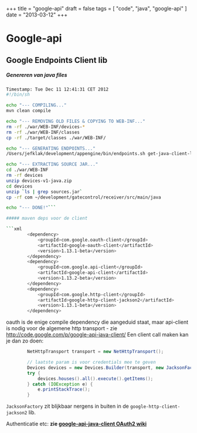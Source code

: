 +++
title = "google-api"
draft = false
tags = [
    "code",
    "java",
    "google-api"
]
date = "2013-03-12"
+++
# Google-api 

## Google Endpoints Client lib 

##### Genereren van java files 

```bash
Timestamp: Tue Dec 11 12:41:31 CET 2012
#!/bin/sh

echo "--- COMPILING..."
mvn clean compile

echo "--- REMOVING OLD FILES & COPYING TO WEB-INF..."
rm -rf ./war/WEB-INF/devices-*
rm -rf ./war/WEB-INF/classes
cp -rf ./target/classes ./war/WEB-INF/

echo "--- GENERATING ENDPOINTS..."
/Users/jefklak/development/appengine/bin/endpoints.sh get-java-client-lib be.klak.gatecontrolweb.DevicesController

echo "--- EXTRACTING SOURCE JAR..."
cd ./war/WEB-INF
rm -rf devices
unzip devices-v1-java.zip
cd devices
unzip `ls | grep sources.jar`
cp -rf com ~/development/gatecontrol/receiver/src/main/java

echo "--- DONE!"```

##### maven deps voor de client 

```xml
		<dependency>
			<groupId>com.google.oauth-client</groupId>
			<artifactId>google-oauth-client</artifactId>
			<version>1.13.1-beta</version>
		</dependency>
		<dependency>
			<groupId>com.google.api-client</groupId>
			<artifactId>google-api-client</artifactId>
			<version>1.13.2-beta</version>
		</dependency>
		<dependency>
			<groupId>com.google.http-client</groupId>
			<artifactId>google-http-client-jackson2</artifactId>
			<version>1.13.1-beta</version>
		</dependency>

```

oauth is de enige compile dependency die aangeduid staat, maar api-client is nodig voor de algemene http transport - zie http://code.google.com/p/google-api-java-client/
Een client call maken kan je dan zo doen:

```java
		NetHttpTransport transport = new NetHttpTransport();

		// laatste param is voor credentials mee te geven
		Devices devices = new Devices.Builder(transport, new JacksonFactory(), null).build();
		try {
			devices.houses().all().execute().getItems();
		} catch (IOException e) {
			e.printStackTrace();
		}

```

`JacksonFactory` zit blijkbaar nergens in buiten in de `google-http-client-jackson2` lib.

Authenticatie etc: **zie [google-api-java-client OAuth2 wiki](http://code.google.com/p/google-api-java-client/wiki/OAuth2)**